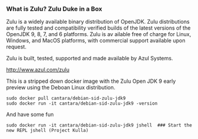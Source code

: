 ### What is Zulu? Zulu Duke in a Box

Zulu is a widely available binary distribution of OpenJDK. Zulu distributions are fully tested and compatibility verified builds of the latest versions of the OpenJDK 9, 8, 7, and 6 platforms. Zulu is av
ailable free of charge for Linux, Windows, and MacOS platforms, with commercial support available upon request.

Zulu is built, tested, supported and made available by Azul Systems.

http://www.azul.com/zulu

This is a stripped down docker image with the Zulu Open JDK 9 early preview using the Deboan Linux distribution.


```
sudo docker pull cantara/debian-sid-zulu-jdk9
sudo docker run -it cantara/debian-sid-zulu-jdk9 -version
```
 And have some fun

```
sudo docker run -it cantara/debian-sid-zulu-jdk9 jshell  ### Start the new REPL jshell (Project Kulla)
```

